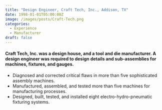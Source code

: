```yaml
---
title: "Design Engineer, Craft Tech, Inc., Addison, TX"
date: 1998-01-01T05:00:00Z
image: /images/posts/Craft-Tech.png
categories: 
  - Experience
  - Manufacturer
draft: false
---
```


#### Craft Tech, Inc. was a design house, and a tool and die manufacturer. A design engineer was required to design details and sub-assemblies for machines, fixtures, and gauges.

- Diagnosed and corrected critical flaws in more than five sophisticated assembly machines.
- Manufactured, assembled, and tested more than five machines for manufacturing processes.
- Designed, built, tested, and installed eight electro-hydro-pneumatic fixturing systems.
